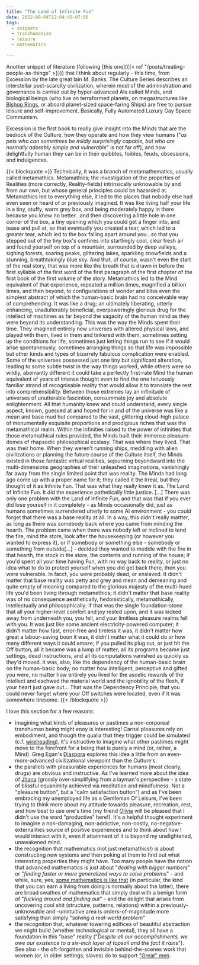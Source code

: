 ```yaml
---
title: "The Land of Infinite Fun"
date: 2022-08-04T12:04:45-07:00
tags:
  - snippets
  - transhumanism
  - leisure
  - mathematics

---
```

Another snippet of literature (following [this one]({{< ref "/posts/treating-people-as-things" >}})) that I think about regularly - this time, from Excession by the late great Iain M. Banks. The Culture Series describes an interstellar post-scarcity civilization, wherein most of the administration and governance is carried out by hyper-advanced AIs called Minds, and biological beings (who live on terraformed planets, on megastructures like [Bishop Rings](https://en.wikipedia.org/wiki/Bishop_Ring_(habitat)), or aboard planet-sized space-faring Ships) are free to pursue leisure and self-improvement. Basically, Fully Automated Luxury Gay Space Communism.
<!--more-->
Excession is the first book to really give insight into the Minds that are the bedrock of the Culture, how they operate and how they view humans ("_as pets who can sometimes be mildly surprisingly capable, but who are normally adorably simple and vulnerable_" is not far off), and how delightfully human they can be in their quibbles, foibles, feuds, obsessions, and indulgences.

{{< blockquote >}}
Technically, it was a branch of metamathematics, usually called metamathics. Metamathics; the investigation of the properties of Realities (more correctly, Reality-fields) intrinsically unknowable by and from our own, but whose general principles could be hazarded at.
Metamathics led to everything else, it led to the places that nobody else had even seen or heard of or previously imagined.
It was like living half your life in a tiny, stuffy, warm grey box, and being moderately happy in there because you knew no better...and then discovering a little hole in one corner of the box, a tiny opening which you could get a finger into, and tease and pull at, so that eventually you created a tear, which led to a greater tear, which led to the box falling apart around you...so that you stepped out of the tiny box's confines into startlingly cool, clear fresh air and found yourself on top of a mountain, surrounded by deep valleys, sighing forests, soaring peaks, glittering lakes, sparkling snowfields and a stunning, breathtakingly blue sky. And that, of course, wasn't even the start of the real story, that was more like the breath that is drawn in before the first syllable of the first word of the first paragraph of the first chapter of the first book of the first volume of the story.
Metamathics led to the Mind equivalent of that experience, repeated a million times, magnified a billion times, and then beyond, to configurations of wonder and bliss even the simplest abstract of which the human-basic brain had no conceivable way of comprehending. It was like a drug; an ultimately liberating, utterly enhancing, unadulterably beneficial, overpoweringly glorious drug for the intellect of machines as far beyond the sagacity of the human mind as they were beyond its understanding.
This was the way the Minds spent their time. They imagined entirely new universes with altered physical laws, and played with them, lived in them and tinkered with them, sometimes setting up the conditions for life, sometimes just letting things run to see if it would arise spontaneously, sometimes arranging things so that life was impossible but other kinds and types of bizarrely fabulous complication were enabled.
Some of the universes possessed just one tiny but significant alteration, leading to some subtle twist in the way things worked, while others were so wildly, aberrantly different it could take a perfectly first-rate Mind the human equivalent of years of intense thought even to find the one tenuously familiar strand of recognisable reality that would allow it to translate the rest into comprehensibility. Between those extremes lay an infinitude of universes of unutterable fascintion, consummate joy and absolute enlightenment. All that humanity knew and could understand, every single aspect, known, guessed at and hoped for in and of the universe was like a mean and base mud hut compared to the vast, glittering cloud-high palace of monumentally exquisite proportions and prodigious riches that was the metamathical realm. Within the infinities raised to the power of infinities that those metamathical rules provided, the Minds built their immense pleasure-domes of rhapsodic philosophical ecstasy.
That was where they lived. That was their home. When they weren't running ships, meddling with alien civilizations or planning the future course of the Culture itself, the Minds existed in those fantastic virtual realities, sojourning beyondward into the multi-dimensions geographies of their unleashed imaginations, vanishingly far away from the single limited point that was reality.
The Minds had long ago come up with a proper name for it; they called it the Irreal, but they thought of it as Infinite Fun. That was what they really knew it as. The Land of Infinite Fun.
It did the experience pathetically little justice.
[...]
There was only one problem with the Land of Infinite Fun, and that was that if you ever did lose yourself in it completely - as Minds occasionally did, just as humans sometimes surrendered utterly to some AI environment - you could forget that there was a base reality at all. In a way, this didn't really mattter, as long as there was somebody back where you came from minding the hearth. The problem came when there was nobody left or inclined to tend the fire, mind the store, look after the housekeeping (or however you wanted to express it), or if somebody or something else - somebody or something from outside[...] - decided they wanted to meddle with the fire in that hearth, the stock in the store, the contents and running of the house; if you'd spent all your time having Fun, with no way back to reality, or just no idea what to do to protect yourself when you did get back there, then you were vulnerable. In facct, you were probably dead, or enslaved.
It didn't matter that base reality was petty and grey and mean and demeaning and quite empty of meaning compared to the glorious majesty of the multi-hued life you'd been living through metamethics; it didn't matter that base reality was of no consequence aesthetically, hedonistically, metamathically, intellectually and philosophically; if that was the single foundation-stone that all your higher-level comfort and joy rested upon, and it was kicked away from underneath you, you fell, and your limitless pleasure realms fell with you.
It was just like some ancient electricity-powered computer; it didn't matter how fast, error-free and tireless it was, it didn't matter how great a labour-saving boon it was, it didn't matter what it could do or how many different ways it could amaze; if you pulled its plug out, or just hit the Off button, all it became was a lump of matter; all its programs became just settings, dead instructions, and all its computations vanished as quickly as they'd moved.
It was, also, like the dependency of the human-basic brain on the human-basic body; no matter how intelligent, perceptive and gifted you were, no matter how entirely you lived for the ascetic rewards of the intellect and eschwed the material world and the ignobility of the flesh, if your heart just gave out...
That was the Dependency Principle; that you could never forget where your Off switches were located, even if it was somewhere tiresome.
{{< /blockquote >}}

I love this section for a few reasons:
* imagining what kinds of pleasures or pastimes a non-corporeal transhuman being might enoy is interesting! Carnal pleasures rely on embodiment, and though the qualia that they trigger could be simulated (c.f. [wireheading](https://www.lesswrong.com/tag/wireheading)), it's instructive to imagine what other pastimes might move to the forefront for a being that is purely a mind (or, rather, a Mind). Greg Egan's [Diaspora](https://en.wikipedia.org/wiki/Diaspora_(novel)) explores this idea a little from an even-more-advanced civilizational viewpoint than the Culture's.
* the parallels with pleasurable experiences for humans (most clearly, drugs) are obvious and instructive. As I've learned more about the idea of [Jhana](https://en.wikipedia.org/wiki/Dhyana_in_Buddhism) (grossly over-simplifying from a layman's perspective - a state of blissful equanimity achieved via meditation and mindfulness. Not a "pleasure button", but a "calm satisfaction button") and as I've been embracing my unemployed life as a Gentleman Of Leisure, I've been trying to think more about my attitude towards pleasure, recreation, rest, and how best to use one's time (my friend [Olivia](https://twitter.com/babelfishwars/) will be pleased that I didn't use the word "productive" here!). It's a helpful thought experiment to imagine a non-damaging, non-addictive, non-costly, no-negative-externalities source of positive experiences and to think about how I would interact with it, even if attainment of it is beyond my unelightened, unawakened mind.
* the recognition that mathematics (not just metamathics!) is about constructing new systems and then poking at them to find out what interesting properties they might have. Too many people have the notion that advanced mathematics is just about "_dealing with bigger numbers_" or "_finding faster or more generalized ways to solve problems_" - and while, sure, yes, [some mathematics is like that](https://www.youtube.com/watch?v=1N6cOC2P8fQ) (in particular, the kind that you can earn a living from doing is normally about the latter), there are broad swathes of mathematics that simply deal with a benign form of "_fucking around and finding out_" - and the delight that arises from uncovering cool shit (structure, patterns, relations) within a previously-unknowable and -unintuitive area is orders-of-magnitude more satisfying than simply "_solving a real-world problem_"
* the recognition that, whatever towering edifices of beautiful abstraction we might build (whether technological or mental), they all have a foundation in this "base" reality ("_Despite all our accomplishments, we owe our existence to a six-inch layer of topsoil and the fact it rains_"). See also - the oft-forgotten and invisible behind-the-scenes work that women (or, in older settings, slaves) do to support ["Great" men](https://twitter.com/hondanhon/status/1548344576020058116).